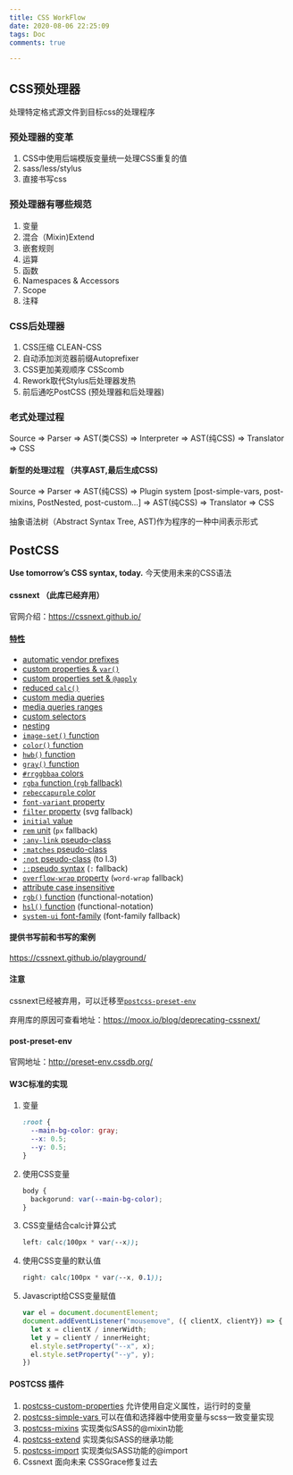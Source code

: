 ```yaml
---
title: CSS WorkFlow
date: 2020-08-06 22:25:09
tags: Doc
comments: true

---
```


## CSS预处理器

处理特定格式源文件到目标css的处理程序

### 预处理器的变革

1. CSS中使用后端模版变量统一处理CSS重复的值
2. sass/less/stylus 
3. 直接书写css



### 预处理器有哪些规范

1. 变量
2. 混合（Mixin)Extend
3. 嵌套规则
4. 运算
5. 函数
6. Namespaces & Accessors
7. Scope
8. 注释

### CSS后处理器

1. CSS压缩 CLEAN-CSS
2. 自动添加浏览器前缀Autoprefixer
3. CSS更加美观顺序 CSScomb
4. Rework取代Stylus后处理器发热
5. 前后通吃PostCSS (预处理器和后处理器)



### 老式处理过程

Source => Parser => AST(类CSS) => Interpreter => AST(纯CSS) => Translator => CSS

#### 新型的处理过程 （共享AST,最后生成CSS)

Source => Parser => AST(纯CSS) => Plugin system [post-simple-vars, post-mixins, PostNested, post-custom...]  => AST(纯CSS) => Translator => CSS

抽象语法树（Abstract Syntax Tree, AST)作为程序的一种中间表示形式

## PostCSS

**Use tomorrow’s CSS syntax, today.**  今天使用未来的CSS语法

#### cssnext （此库已经弃用）

官网介绍：https://cssnext.github.io/

#### [特性](https://cssnext.github.io/features/)

- [automatic vendor prefixes](https://cssnext.github.io/features/#automatic-vendor-prefixes)
- [custom properties & `var()`](https://cssnext.github.io/features/#custom-properties-var) 
- [custom properties set & `@apply`](https://cssnext.github.io/features/#custom-properties-set-apply) 
- [reduced `calc()`](https://cssnext.github.io/features/#reduced-calc)
- [custom media queries](https://cssnext.github.io/features/#custom-media-queries)
- [media queries ranges](https://cssnext.github.io/features/#media-queries-ranges)
- [custom selectors](https://cssnext.github.io/features/#custom-selectors)
- [nesting](https://cssnext.github.io/features/#nesting)
- [`image-set()` function](https://cssnext.github.io/features/#image-set-function)
- [`color()` function](https://cssnext.github.io/features/#color-function)
- [`hwb()` function](https://cssnext.github.io/features/#hwb-function)
- [`gray()` function](https://cssnext.github.io/features/#gray-function)
- [`#rrggbbaa` colors](https://cssnext.github.io/features/#rrggbbaa-colors)
- [`rgba` function (`rgb` fallback)](https://cssnext.github.io/features/#rgba-function-rgb-fallback) 
- [`rebeccapurple` color](https://cssnext.github.io/features/#rebeccapurple-color)
- [`font-variant` property](https://cssnext.github.io/features/#font-variant-property)
- [`filter` property](https://cssnext.github.io/features/#filter-property) (svg fallback)
- [`initial` value](https://cssnext.github.io/features/#initial-value)
- [`rem` unit](https://cssnext.github.io/features/#rem-unit-px-fallback) (`px` fallback)
- [`:any-link` pseudo-class](https://cssnext.github.io/features/#any-link-pseudo-class)
- [`:matches` pseudo-class](https://cssnext.github.io/features/#matches-pseudo-class)
- [`:not` pseudo-class](https://cssnext.github.io/features/#not-pseudo-class) (to l.3)
- [`::`pseudo syntax](https://cssnext.github.io/features/#pseudo-syntax-fallback) (`:` fallback)
- [`overflow-wrap` property](https://cssnext.github.io/features/#overflow-wrap-property-word-wrap-fallback) (`word-wrap` fallback)
- [attribute case insensitive](https://cssnext.github.io/features/#attribute-case-insensitive)
- [`rgb()` function](https://cssnext.github.io/features/#rgb-function-functional-notation) (functional-notation)
- [`hsl()` function](https://cssnext.github.io/features/#hsl-function-functional-notation) (functional-notation)
- [`system-ui` font-family](https://cssnext.github.io/features/#system-ui-font-family) (font-family fallback)

#### 提供书写前和书写的案例

https://cssnext.github.io/playground/

#### 注意

cssnext已经被弃用，可以迁移至[`postcss-preset-env`](http://preset-env.cssdb.org/)

弃用库的原因可查看地址：https://moox.io/blog/deprecating-cssnext/



#### post-preset-env

官网地址：http://preset-env.cssdb.org/

####  W3C标准的实现

1. 变量

   ```css
   :root {
     --main-bg-color: gray;
     --x: 0.5;
     --y: 0.5;
   }
   ```

2. 使用CSS变量

   ```css
   body {
     backgorund: var(--main-bg-color);
   }
   ```

3. CSS变量结合calc计算公式

   ```css
   left: calc(100px * var(--x));
   ```

4. 使用CSS变量的默认值

   ```css
   right: calc(100px * var(--x, 0.1));
   ```

5. Javascript给CSS变量赋值

   ```javascript
   var el = document.documentElement;
   document.addEventListener("mousemove", ({ clientX, clientY}) => {
     let x = clientX / innerWidth;
     let y = clientY / innerHeight;
     el.style.setProperty("--x", x);
     el.style.setProperty("--y", y);
   })
   ```



#### POSTCSS 插件

1. [postcss-custom-properties](https://github.com/postcss/postcss-custom-properties) 允许使用自定义属性，运行时的变量
2. [postcss-simple-vars ](https://github.com/postcss/postcss-simple-vars) 可以在值和选择器中使用变量与scss一致变量实现
3. [postcss-mixins](https://github.com/postcss/postcss-mixins) 实现类似SASS的@mixin功能
4. [postcss-extend](https://github.com/travco/postcss-extend) 实现类似SASS的继承功能
5. [postcss-import](https://github.com/postcss/postcss-import) 实现类似SASS功能的@import 
6. Cssnext 面向未来 CSSGrace修复过去



